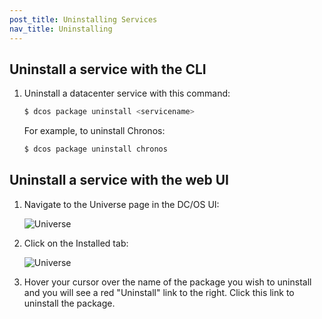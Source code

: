```yaml
---
post_title: Uninstalling Services
nav_title: Uninstalling
---
```

<!-- This source repo for this topic is https://github.com/dcos/dcos-docs -->
## Uninstall a service with the CLI

1.  Uninstall a datacenter service with this command:

    ```bash
    $ dcos package uninstall <servicename>
    ```

    For example, to uninstall Chronos:

    ```bash
    $ dcos package uninstall chronos
    ```

## Uninstall a service with the web UI

1.  Navigate to the Universe page in the DC/OS UI:

    ![Universe](../img/webui-universe-install.png)

2.  Click on the Installed tab:

    ![Universe](../img/webui-universe-installed-packages.png)

3.  Hover your cursor over the name of the package you wish to uninstall and you will see a red "Uninstall" link to the right. Click this link to uninstall the package.
